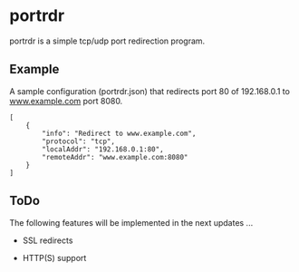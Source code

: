 portrdr
=======

portrdr is a simple tcp/udp port redirection program.

Example
-------

A sample configuration (portrdr.json) that redirects port 80 of 192.168.0.1 to
www.example.com port 8080.

~~~~~~~~~~~~~~~~~~~~~~~~~~~~~~~~~~~~~~~~~~~~~~~~~~~~~~~~~~~~~~~~~~~~~~~~~~~~~~~~
[
	{
		"info": "Redirect to www.example.com",
		"protocol": "tcp",
		"localAddr": "192.168.0.1:80",
		"remoteAddr": "www.example.com:8080"
	}
]
~~~~~~~~~~~~~~~~~~~~~~~~~~~~~~~~~~~~~~~~~~~~~~~~~~~~~~~~~~~~~~~~~~~~~~~~~~~~~~~~

ToDo
----

The following features will be implemented in the next updates ...

-   SSL redirects

-   HTTP(S) support
